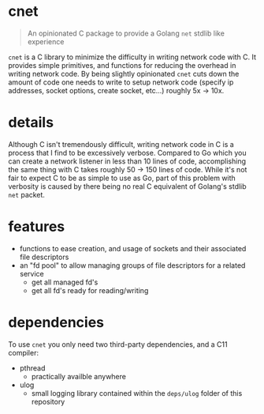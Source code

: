 # cnet

> An opinionated C package to provide a Golang `net` stdlib like experience

`cnet` is a C library to minimize the difficulty in writing network code with C. It provides simple primitives, and functions for reducing the overhead in writing network code. By being slightly opinionated `cnet` cuts down the amount of code one needs to write to setup network code (specify ip addresses, socket options, create socket, etc...) roughly 5x -> 10x.

# details

Although C isn't tremendously difficult, writing network code in C is a process that I find to be excessively verbose. Compared to Go which you can create a network listener in less than 10 lines of code, accomplishing the same thing with C takes roughly 50 -> 150 lines of code. While it's not fair to expect C to be as simple to use as Go, part of this problem with verbosity is caused by there being no real C equivalent of Golang's stdlib `net` packet.

# features

* functions to ease creation, and usage of sockets and their associated file descriptors
* an "fd pool" to allow managing groups of file descriptors for a related service
  * get all managed fd's
  * get all fd's ready for reading/writing

# dependencies

To use `cnet` you only need two third-party dependencies, and a C11 compiler:

* pthread
  * practically availble anywhere
* ulog
  * small logging library contained within the `deps/ulog` folder of this repository